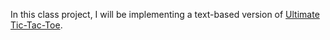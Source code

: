In this class project, I will be implementing a text-based version of [Ultimate Tic-Tac-Toe](https://en.wikipedia.org/wiki/Ultimate_tic-tac-toe).
